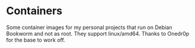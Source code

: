 # Containers
Some container images for my personal projects that run on Debian Bookworm and not as root. They support linux/amd64. Thanks to Onedr0p for the base to work off.
